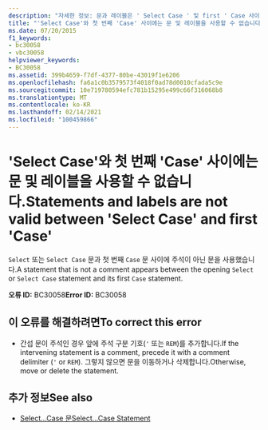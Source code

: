 ```yaml
---
description: "자세한 정보: 문과 레이블은 ' Select Case ' 및 first ' Case 사이에 사용할 수 없습니다."
title: "'Select Case'와 첫 번째 'Case' 사이에는 문 및 레이블을 사용할 수 없습니다."
ms.date: 07/20/2015
f1_keywords:
- bc30058
- vbc30058
helpviewer_keywords:
- BC30058
ms.assetid: 399b4659-f7df-4377-80be-43019f1e6206
ms.openlocfilehash: fa6a1c0b3579573f4018f0ad78d0010cfada5c9e
ms.sourcegitcommit: 10e719780594efc781b15295e499c66f316068b8
ms.translationtype: MT
ms.contentlocale: ko-KR
ms.lasthandoff: 02/14/2021
ms.locfileid: "100459866"
---
```

# <a name="statements-and-labels-are-not-valid-between-select-case-and-first-case"></a><span data-ttu-id="1f453-103">'Select Case'와 첫 번째 'Case' 사이에는 문 및 레이블을 사용할 수 없습니다.</span><span class="sxs-lookup"><span data-stu-id="1f453-103">Statements and labels are not valid between 'Select Case' and first 'Case'</span></span>

<span data-ttu-id="1f453-104">`Select` 또는 `Select Case` 문과 첫 번째 `Case` 문 사이에 주석이 아닌 문을 사용했습니다.</span><span class="sxs-lookup"><span data-stu-id="1f453-104">A statement that is not a comment appears between the opening `Select` or `Select Case` statement and its first `Case` statement.</span></span>  
  
 <span data-ttu-id="1f453-105">**오류 ID:** BC30058</span><span class="sxs-lookup"><span data-stu-id="1f453-105">**Error ID:** BC30058</span></span>  
  
## <a name="to-correct-this-error"></a><span data-ttu-id="1f453-106">이 오류를 해결하려면</span><span class="sxs-lookup"><span data-stu-id="1f453-106">To correct this error</span></span>  
  
- <span data-ttu-id="1f453-107">간섭 문이 주석인 경우 앞에 주석 구분 기호(`'` 또는 `REM`)를 추가합니다.</span><span class="sxs-lookup"><span data-stu-id="1f453-107">If the intervening statement is a comment, precede it with a comment delimiter (`'` or `REM`).</span></span> <span data-ttu-id="1f453-108">그렇지 않으면 문을 이동하거나 삭제합니다.</span><span class="sxs-lookup"><span data-stu-id="1f453-108">Otherwise, move or delete the statement.</span></span>  
  
## <a name="see-also"></a><span data-ttu-id="1f453-109">추가 정보</span><span class="sxs-lookup"><span data-stu-id="1f453-109">See also</span></span>

- [<span data-ttu-id="1f453-110">Select...Case 문</span><span class="sxs-lookup"><span data-stu-id="1f453-110">Select...Case Statement</span></span>](../language-reference/statements/select-case-statement.md)
